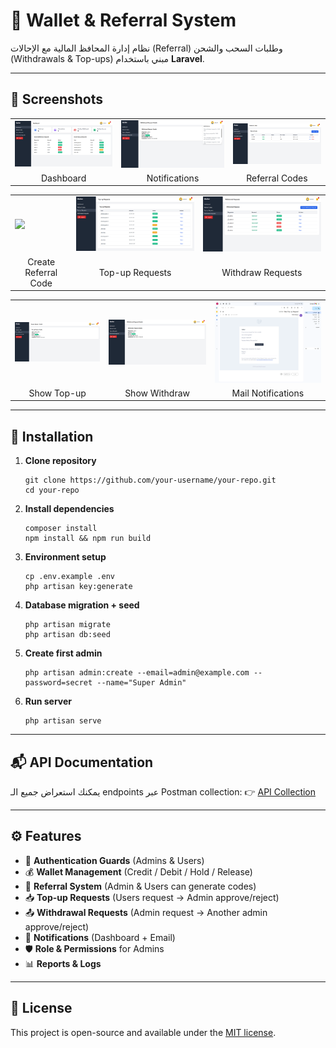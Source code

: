 <h1>🏦 Wallet & Referral System</h1>

<p>نظام إدارة المحافظ المالية مع الإحالات (Referral) وطلبات السحب والشحن (Withdrawals & Top-ups) مبني باستخدام <b>Laravel</b>.</p>

<hr/>

<h2>📸 Screenshots</h2>

<table>
  <tr>
    <td><img src="public/screenshots/dashboard.png" width="400"/></td>
    <td><img src="public/screenshots/notifications.png" width="400"/></td>
    <td><img src="public/screenshots/referral-code.png" width="400"/></td>
  </tr>
  <tr>
    <td align="center">Dashboard</td>
    <td align="center">Notifications</td>
    <td align="center">Referral Codes</td>
  </tr>
</table>

<table>
  <tr>
    <td><img src="public/screenshots/create-reeferal-code.png" width="400"/></td>
    <td><img src="public/screenshots/topup.png" width="400"/></td>
    <td><img src="public/screenshots/withdraw.png" width="400"/></td>
  </tr>
  <tr>
    <td align="center">Create Referral Code</td>
    <td align="center">Top-up Requests</td>
    <td align="center">Withdraw Requests</td>
  </tr>
</table>

<table>
  <tr>
    <td><img src="public/screenshots/show-top-up.png" width="400"/></td>
    <td><img src="public/screenshots/show-withdraw.png" width="400"/></td>
    <td><img src="public/screenshots/mail-notifications.png" width="400"/></td>
  </tr>
  <tr>
    <td align="center">Show Top-up</td>
    <td align="center">Show Withdraw</td>
    <td align="center">Mail Notifications</td>
  </tr>
</table>

<hr/>

<h2>🚀 Installation</h2>

<ol>
  <li><b>Clone repository</b>
    <pre><code>git clone https://github.com/your-username/your-repo.git
cd your-repo</code></pre>
  </li>

  <li><b>Install dependencies</b>
    <pre><code>composer install
npm install && npm run build</code></pre>
  </li>

  <li><b>Environment setup</b>
    <pre><code>cp .env.example .env
php artisan key:generate</code></pre>
  </li>

  <li><b>Database migration + seed</b>
    <pre><code>php artisan migrate
php artisan db:seed</code></pre>
  </li>

  <li><b>Create first admin</b>
    <pre><code>php artisan admin:create --email=admin@example.com --password=secret --name="Super Admin"</code></pre>
  </li>

  <li><b>Run server</b>
    <pre><code>php artisan serve</code></pre>
  </li>
</ol>

<hr/>

<h2>📬 API Documentation</h2>
<p>
يمكنك استعراض جميع الـ endpoints عبر Postman collection:  
👉 <a href="https://documenter.getpostman.com/view/25833946/2sB3HoozH1" target="_blank">API Collection</a>
</p>

<hr/>

<h2>⚙️ Features</h2>
<ul>
  <li>🔐 <b>Authentication Guards</b> (Admins & Users)</li>
  <li>💰 <b>Wallet Management</b> (Credit / Debit / Hold / Release)</li>
  <li>👥 <b>Referral System</b> (Admin & Users can generate codes)</li>
  <li>📥 <b>Top-up Requests</b> (Users request → Admin approve/reject)</li>
  <li>📤 <b>Withdrawal Requests</b> (Admin request → Another admin approve/reject)</li>
  <li>📢 <b>Notifications</b> (Dashboard + Email)</li>
  <li>🛡 <b>Role & Permissions</b> for Admins</li>
  <li>📊 <b>Reports & Logs</b></li>
</ul>

<hr/>

<h2>📄 License</h2>
<p>This project is open-source and available under the <a href="LICENSE">MIT license</a>.</p>
